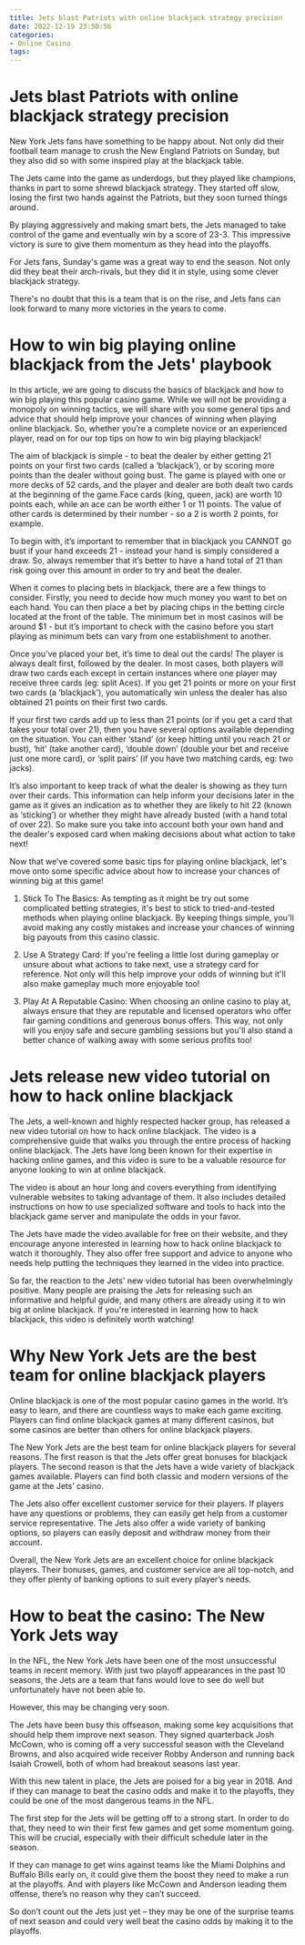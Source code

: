 ```yaml
---
title: Jets blast Patriots with online blackjack strategy precision
date: 2022-12-19 23:50:56
categories:
- Online Casino
tags:
---
```



#  Jets blast Patriots with online blackjack strategy precision

New York Jets fans have something to be happy about. Not only did their football team manage to crush the New England Patriots on Sunday, but they also did so with some inspired play at the blackjack table.

The Jets came into the game as underdogs, but they played like champions, thanks in part to some shrewd blackjack strategy. They started off slow, losing the first two hands against the Patriots, but they soon turned things around.

By playing aggressively and making smart bets, the Jets managed to take control of the game and eventually win by a score of 23-3. This impressive victory is sure to give them momentum as they head into the playoffs.

For Jets fans, Sunday's game was a great way to end the season. Not only did they beat their arch-rivals, but they did it in style, using some clever blackjack strategy.

There's no doubt that this is a team that is on the rise, and Jets fans can look forward to many more victories in the years to come.

#  How to win big playing online blackjack from the Jets' playbook

In this article, we are going to discuss the basics of blackjack and how to win big playing this popular casino game. While we will not be providing a monopoly on winning tactics, we will share with you some general tips and advice that should help improve your chances of winning when playing online blackjack. So, whether you’re a complete novice or an experienced player, read on for our top tips on how to win big playing blackjack!

The aim of blackjack is simple - to beat the dealer by either getting 21 points on your first two cards (called a ‘blackjack’), or by scoring more points than the dealer without going bust. The game is played with one or more decks of 52 cards, and the player and dealer are both dealt two cards at the beginning of the game.Face cards (king, queen, jack) are worth 10 points each, while an ace can be worth either 1 or 11 points. The value of other cards is determined by their number - so a 2 is worth 2 points, for example.

To begin with, it’s important to remember that in blackjack you CANNOT go bust if your hand exceeds 21 - instead your hand is simply considered a draw. So, always remember that it’s better to have a hand total of 21 than risk going over this amount in order to try and beat the dealer.

When it comes to placing bets in blackjack, there are a few things to consider. Firstly, you need to decide how much money you want to bet on each hand. You can then place a bet by placing chips in the betting circle located at the front of the table. The minimum bet in most casinos will be around $1 - but it’s important to check with the casino before you start playing as minimum bets can vary from one establishment to another.

Once you’ve placed your bet, it’s time to deal out the cards! The player is always dealt first, followed by the dealer. In most cases, both players will draw two cards each except in certain instances where one player may receive three cards (eg: split Aces). If you get 21 points or more on your first two cards (a ‘blackjack’), you automatically win unless the dealer has also obtained 21 points on their first two cards.

If your first two cards add up to less than 21 points (or if you get a card that takes your total over 21), then you have several options available depending on the situation. You can either ‘stand’ (or keep hitting until you reach 21 or bust), ‘hit’ (take another card), ‘double down’ (double your bet and receive just one more card), or ‘split pairs’ (if you have two matching cards, eg: two jacks).

It’s also important to keep track of what the dealer is showing as they turn over their cards. This information can help inform your decisions later in the game as it gives an indication as to whether they are likely to hit 22 (known as ‘sticking’) or whether they might have already busted (with a hand total of over 22). So make sure you take into account both your own hand and the dealer's exposed card when making decisions about what action to take next!

Now that we’ve covered some basic tips for playing online blackjack, let's move onto some specific advice about how to increase your chances of winning big at this game!

1) Stick To The Basics: As tempting as it might be try out some complicated betting strategies, it's best to stick to tried-and-tested methods when playing online blackjack. By keeping things simple, you'll avoid making any costly mistakes and increase your chances of winning big payouts from this casino classic.



  2) Use A Strategy Card: If you're feeling a little lost during gameplay or unsure about what actions to take next, use a strategy card for reference. Not only will this help improve your odds of winning but it'll also make gameplay much more enjoyable too! 



  3) Play At A Reputable Casino: When choosing an online casino to play at, always ensure that they are reputable and licensed operators who offer fair gaming conditions and generous bonus offers. This way, not only will you enjoy safe and secure gambling sessions but you'll also stand a better chance of walking away with some serious profits too!

#  Jets release new video tutorial on how to hack online blackjack

The Jets, a well-known and highly respected hacker group, has released a new video tutorial on how to hack online blackjack. The video is a comprehensive guide that walks you through the entire process of hacking online blackjack. The Jets have long been known for their expertise in hacking online games, and this video is sure to be a valuable resource for anyone looking to win at online blackjack.

The video is about an hour long and covers everything from identifying vulnerable websites to taking advantage of them. It also includes detailed instructions on how to use specialized software and tools to hack into the blackjack game server and manipulate the odds in your favor.

The Jets have made the video available for free on their website, and they encourage anyone interested in learning how to hack online blackjack to watch it thoroughly. They also offer free support and advice to anyone who needs help putting the techniques they learned in the video into practice.

So far, the reaction to the Jets' new video tutorial has been overwhelmingly positive. Many people are praising the Jets for releasing such an informative and helpful guide, and many others are already using it to win big at online blackjack. If you're interested in learning how to hack blackjack, this video is definitely worth watching!

#  Why New York Jets are the best team for online blackjack players

Online blackjack is one of the most popular casino games in the world. It’s easy to learn, and there are countless ways to make each game exciting. Players can find online blackjack games at many different casinos, but some casinos are better than others for online blackjack players.

The New York Jets are the best team for online blackjack players for several reasons. The first reason is that the Jets offer great bonuses for blackjack players. The second reason is that the Jets have a wide variety of blackjack games available. Players can find both classic and modern versions of the game at the Jets’ casino.

The Jets also offer excellent customer service for their players. If players have any questions or problems, they can easily get help from a customer service representative. The Jets also offer a wide variety of banking options, so players can easily deposit and withdraw money from their account.

Overall, the New York Jets are an excellent choice for online blackjack players. Their bonuses, games, and customer service are all top-notch, and they offer plenty of banking options to suit every player’s needs.

#  How to beat the casino: The New York Jets way

In the NFL, the New York Jets have been one of the most unsuccessful teams in recent memory. With just two playoff appearances in the past 10 seasons, the Jets are a team that fans would love to see do well but unfortunately have not been able to.

However, this may be changing very soon.

The Jets have been busy this offseason, making some key acquisitions that should help them improve next season. They signed quarterback Josh McCown, who is coming off a very successful season with the Cleveland Browns, and also acquired wide receiver Robby Anderson and running back Isaiah Crowell, both of whom had breakout seasons last year.

With this new talent in place, the Jets are poised for a big year in 2018. And if they can manage to beat the casino odds and make it to the playoffs, they could be one of the most dangerous teams in the NFL.

The first step for the Jets will be getting off to a strong start. In order to do that, they need to win their first few games and get some momentum going. This will be crucial, especially with their difficult schedule later in the season.

If they can manage to get wins against teams like the Miami Dolphins and Buffalo Bills early on, it could give them the boost they need to make a run at the playoffs. And with players like McCown and Anderson leading them offense, there’s no reason why they can’t succeed.

So don’t count out the Jets just yet – they may be one of the surprise teams of next season and could very well beat the casino odds by making it to the playoffs.